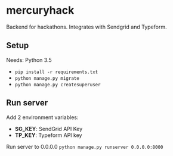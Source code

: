 # mercuryhack

Backend for hackathons. Integrates with Sendgrid and Typeform.


## Setup
Needs: Python 3.5

- `pip install -r requirements.txt`
- `python manage.py migrate`
- `python manage.py createsuperuser`

## Run server

Add 2 environment variables:

- **SG_KEY**: SendGrid API Key
- **TP_KEY**: Typeform API key

Run server to 0.0.0.0
`python manage.py runserver 0.0.0.0:8000`
